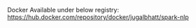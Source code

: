 Docker Available under below registry:
https://hub.docker.com/repository/docker/jugalbhatt/spark-nlp

